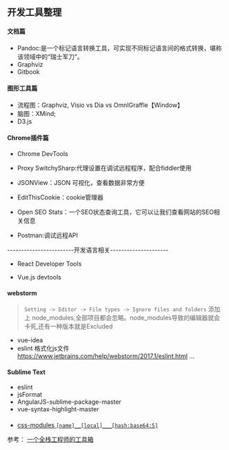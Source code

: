## 开发工具整理

#### 文档篇
- Pandoc:是一个标记语言转换工具，可实现不同标记语言间的格式转换，堪称该领域中的“瑞士军刀”。
- Graphviz
- Gitbook

#### 图形工具篇

- 流程图：Graphviz, Visio vs Dia vs OmnIGraffle【Window】
- 脑图：XMind;
- D3.js

#### Chrome插件篇


- Chrome DevTools

- Proxy SwitchySharp:代理设置在调试远程程序，配合fiddler使用

- JSONView：JSON 可视化，查看数据非常方便

- EditThisCookie：cookie管理器

- Open SEO Stats：一个SEO状态查询工具，它可以让我们查看网站的SEO相关信息

- Postman:调试远程API

------------------------开发语言相关---------------------

- React Developer Tools

- Vue.js devtools

#### webstorm
> `Setting -> Editor -> File types -> Ignore files and folders` 添加上 node_modules,全部项目都会忽略。node_modules导致的编辑器就会卡死,还有一种版本就是Excluded
- vue-idea
- eslint 格式化js文件 https://www.jetbrains.com/help/webstorm/2017.1/eslint.html
...

#### Sublime Text

- eslint
- jsFormat
- AngularJS-sublime-package-master
- vue-syntax-highlight-master

####

- [css-modules `[name]__[local]___[hash:base64:5]`](https://github.com/css-modules/webpack-demo)

参考：
[一个全栈工程师的工具箱](http://toolbox.phodal.com/#%E7%AC%94%E8%AE%B0%E6%9C%AC%E6%94%AF%E6%9E%B6%E6%8A%98%E5%8F%A0)